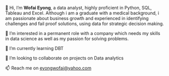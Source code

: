👋 Hi, 
I’m **Wofai Eyong**, a data analyst, highly proficient in Python, SQL, Tableau and Excel. Although i am a graduate with a medical background, i am passionate about business growth and experienced in identifying challenges and fail proof solutions, using data for strategic decision making.

 👀  I’m interested in a permanent role with a company which needs my skills in data science as well as my passion for solving problems.

 🌱  I’m currently learning DBT

 💞️  I’m looking to collaborate on projects on Data analytics

 📫  Reach me on eyongwofai@yahoo.com

<!---
Phaibooboo/Phaibooboo is a ✨ special ✨ repository because its `README.md` (this file) appears on your GitHub profile.
You can click the Preview link to take a look at your changes.
--->
